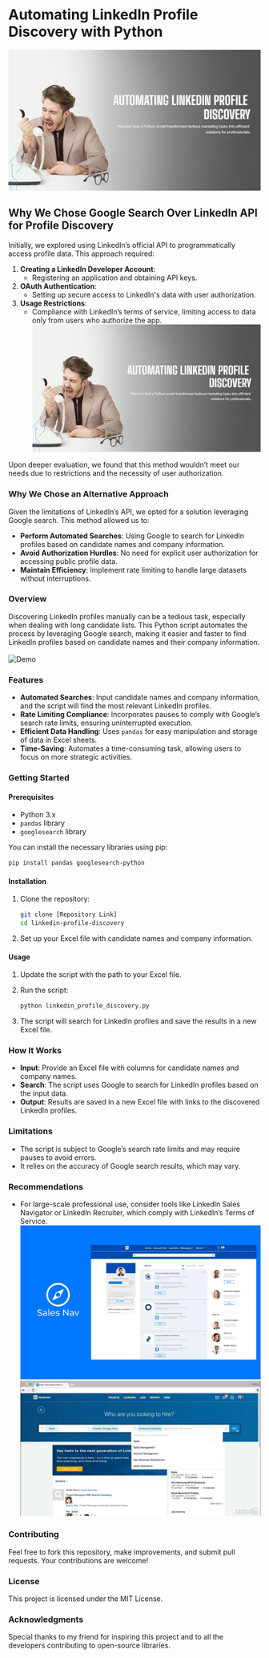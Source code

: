 # Automating LinkedIn Profile Discovery with Python
![photo](https://github.com/suyash-rgb/Python-Projects/blob/8cc898695c0a2b55cd70ecaa9e5451ed8688c712/LinkedIn%20Profile%20Finder/images/1.png)

## Why We Chose Google Search Over LinkedIn API for Profile Discovery

Initially, we explored using LinkedIn’s official API to programmatically access profile data. This approach required:
1. **Creating a LinkedIn Developer Account**: 
    - Registering an application and obtaining API keys.
2. **OAuth Authentication**: 
    - Setting up secure access to LinkedIn's data with user authorization.
3. **Usage Restrictions**: 
    - Compliance with LinkedIn’s terms of service, limiting access to data only from users who authorize the app.
![process](https://github.com/suyash-rgb/Python-Projects/blob/8cc898695c0a2b55cd70ecaa9e5451ed8688c712/LinkedIn%20Profile%20Finder/images/1.png)

Upon deeper evaluation, we found that this method wouldn’t meet our needs due to restrictions and the necessity of user authorization.

### Why We Chose an Alternative Approach
Given the limitations of LinkedIn’s API, we opted for a solution leveraging Google search. This method allowed us to:
- **Perform Automated Searches**: Using Google to search for LinkedIn profiles based on candidate names and company information.
- **Avoid Authorization Hurdles**: No need for explicit user authorization for accessing public profile data.
- **Maintain Efficiency**: Implement rate limiting to handle large datasets without interruptions.

### Overview
Discovering LinkedIn profiles manually can be a tedious task, especially when dealing with long candidate lists. This Python script automates the process by leveraging Google search, making it easier and faster to find LinkedIn profiles based on candidate names and their company information. <br> <br>
![Demo](https://github.com/suyash-rgb/Python-Projects/blob/1f1e173b908d0d7a4a49cb1b424228b1c44b7fc7/LinkedIn%20Profile%20Finder/gif/google%20search.gif)

### Features
- **Automated Searches**: Input candidate names and company information, and the script will find the most relevant LinkedIn profiles.
- **Rate Limiting Compliance**: Incorporates pauses to comply with Google’s search rate limits, ensuring uninterrupted execution.
- **Efficient Data Handling**: Uses `pandas` for easy manipulation and storage of data in Excel sheets.
- **Time-Saving**: Automates a time-consuming task, allowing users to focus on more strategic activities.

### Getting Started

#### Prerequisites
- Python 3.x
- `pandas` library
- `googlesearch` library

You can install the necessary libraries using pip:

```bash
pip install pandas googlesearch-python
```

#### Installation

1. Clone the repository:
    ```bash
    git clone [Repository Link]
    cd linkedin-profile-discovery
    ```

2. Set up your Excel file with candidate names and company information.

#### Usage

1. Update the script with the path to your Excel file.

2. Run the script:
    ```bash
    python linkedin_profile_discovery.py
    ```

3. The script will search for LinkedIn profiles and save the results in a new Excel file.

### How It Works
- **Input**: Provide an Excel file with columns for candidate names and company names.
- **Search**: The script uses Google to search for LinkedIn profiles based on the input data.
- **Output**: Results are saved in a new Excel file with links to the discovered LinkedIn profiles.

### Limitations
- The script is subject to Google’s search rate limits and may require pauses to avoid errors.
- It relies on the accuracy of Google search results, which may vary.

### Recommendations
- For large-scale professional use, consider tools like LinkedIn Sales Navigator or LinkedIn Recruiter, which comply with LinkedIn’s Terms of Service.
![Sales Navigator](https://github.com/suyash-rgb/Python-Projects/blob/89cd073b2a0e5ef79a4b7c37c49a5a01be4877fe/LinkedIn%20Profile%20Finder/images/nav.webp)
![LinekdIn Recruiter](https://github.com/suyash-rgb/Python-Projects/blob/89cd073b2a0e5ef79a4b7c37c49a5a01be4877fe/LinkedIn%20Profile%20Finder/images/recruiter.jpg)

### Contributing
Feel free to fork this repository, make improvements, and submit pull requests. Your contributions are welcome!

### License
This project is licensed under the MIT License.

### Acknowledgments
Special thanks to my friend for inspiring this project and to all the developers contributing to open-source libraries.
